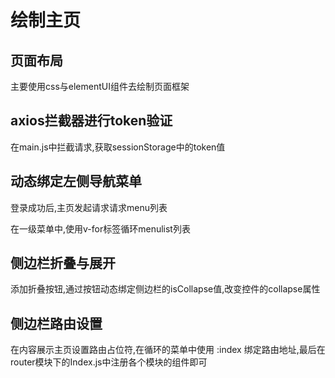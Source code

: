 # 绘制主页

## 页面布局

主要使用css与elementUI组件去绘制页面框架

## axios拦截器进行token验证

在main.js中拦截请求,获取sessionStorage中的token值

## 动态绑定左侧导航菜单

登录成功后,主页发起请求请求menu列表

在一级菜单中,使用v-for标签循环menulist列表

## 侧边栏折叠与展开

添加折叠按钮,通过按钮动态绑定侧边栏的isCollapse值,改变控件的collapse属性

## 侧边栏路由设置

在内容展示主页设置路由占位符,在循环的菜单中使用 :index 绑定路由地址,最后在router模块下的Index.js中注册各个模块的组件即可

